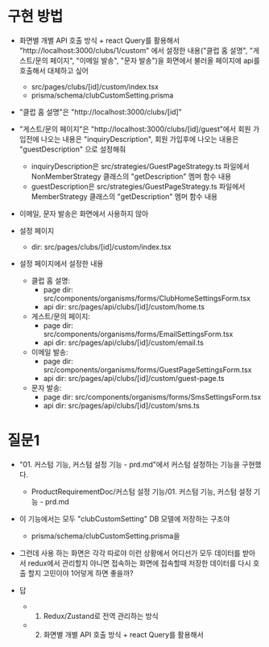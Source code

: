# 구현 방법

- 화면별 개별 API 호출 방식 + react Query를 활용해서 "http://localhost:3000/clubs/1/custom" 에서
  설정한 내용("클럽 홈 설명", "게스트/문의 페이지", "이메일 발송", "문자 발송")을
  화면에서 불러올 페이지에 api를 호출해서 대체하고 싶어

  - src/pages/clubs/[id]/custom/index.tsx
  - prisma/schema/clubCustomSetting.prisma

- "클럽 홈 설명"은 "http://localhost:3000/clubs/[id]"
- "게스트/문의 페이지"은 "http://localhost:3000/clubs/[id]/guest"에서 회원 가입전에 나오는 내용은 "inquiryDescription",
  회원 가입후에 나오는 내용은 "guestDescription" 으로 설정해줘
  - inquiryDescription은 src/strategies/GuestPageStrategy.ts 파일에서 NonMemberStrategy 클래스의 "getDescription" 멤머 함수 내용
  - guestDescription은 src/strategies/GuestPageStrategy.ts 파일에서 MemberStrategy 클래스의 "getDescription" 멤머 함수 내용
- 이메일, 문자 발송은 화면에서 사용하지 않아

- 설정 페이지
  - dir: src/pages/clubs/[id]/custom/index.tsx
- 설정 페이지에서 설정한 내용
  - 클럽 홈 설명:
    - page dir: src/components/organisms/forms/ClubHomeSettingsForm.tsx
    - api dir: src/pages/api/clubs/[id]/custom/home.ts
  - 게스트/문의 페이지:
    - page dir: src/components/organisms/forms/EmailSettingsForm.tsx
    - api dir: src/pages/api/clubs/[id]/custom/email.ts
  - 이메일 발송:
    - page dir: src/components/organisms/forms/GuestPageSettingsForm.tsx
    - api dir: src/pages/api/clubs/[id]/custom/guest-page.ts
  - 문자 발송:
    - page dir: src/components/organisms/forms/SmsSettingsForm.tsx
    - api dir: src/pages/api/clubs/[id]/custom/sms.ts

# 질문1

- "01. 커스텀 기능, 커스텀 설정 기능 - prd.md"에서 커스텀 설정하는 기능을 구현했다.
  - ProductRequirementDoc/커스텀 설정 기능/01. 커스텀 기능, 커스텀 설정 기능 - prd.md
- 이 기능에서는 모두 "clubCustomSetting" DB 모델에 저장하는 구조야
  - prisma/schema/clubCustomSetting.prisma을
- 그런데 사용 하는 화면은 각각 따로야 이런 상황에서 어디선가 모두 데이터를 받아서 redux에서 관리할지
  아니면 접속하는 화면에 접속할때 저장한 데이터를 다시 호출 할지 고민이야 1어덯게 하면 좋을까?

- 답
  - 1. Redux/Zustand로 전역 관리하는 방식
  - 2. 화면별 개별 API 호출 방식 + react Query를 활용해서
